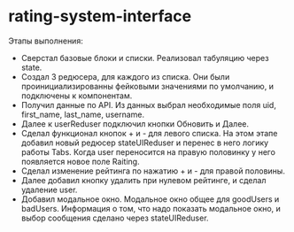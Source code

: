 # rating-system-interface

Этапы выполнения:

- Сверстал базовые блоки и списки. Реализовал табуляцию через state.
- Создал 3 редюсера, для каждого из списка. Они были проинициализированны
  фейковыми значениями по умолчанию, и подключены к компонентам.
- Получил данные по API. Из данных выбрал необходимые поля uid, first_name, last_name, username.
- Далее к userReduser подключил кнопки Обновить и Далее.
- Сделал функционал кнопок + и - для левого списка. На этом этапе добавил новый редюсер stateUIReduser
  и перенес в него логику работы Tabs. Когда user переносится на правую половинку
  у него появляется новое поле Raiting.
- Сделал изменение рейтинга по нажатию + и - для правой половины.
- Далее добавил кнопку удалить при нулевом рейтинге, и сделал удаление user.
- Добавил модальное окно. Модальное окно общее для goodUsers и badUsers. Информация о том, что надо
  показать модальное окно, и выбор сообщения сделано через stateUIReduser.
